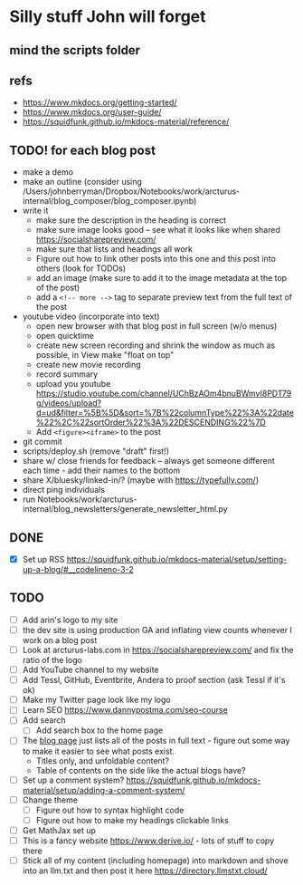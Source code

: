 # Silly stuff John will forget

## mind the scripts folder

## refs
- https://www.mkdocs.org/getting-started/
- https://www.mkdocs.org/user-guide/ 
- https://squidfunk.github.io/mkdocs-material/reference/

## TODO! for each blog post
- make a demo
- make an outline (consider using /Users/johnberryman/Dropbox/Notebooks/work/arcturus-internal/blog_composer/blog_composer.ipynb)
- write it
  - make sure the description in the heading is correct
  - make sure image looks good – see what it looks like when shared https://socialsharepreview.com/
  - make sure that lists and headings all work
  - Figure out how to link other posts into this one and this post into others (look for TODOs)
  - add an image (make sure to add it to the image metadata at the top of the post)
  - add a `<!-- more -->` tag to separate preview text from the full text of the post
- youtube video (incorporate into text)
  - open new browser with that blog post in full screen (w/o menus)
  - open quicktime
  - create new screen recording and shrink the window as much as possible, in View make "float on top"
  - create new movie recording
  - record summary
  - upload you youtube https://studio.youtube.com/channel/UChBzAOm4bnuBWmvI8PDT79g/videos/upload?d=ud&filter=%5B%5D&sort=%7B%22columnType%22%3A%22date%22%2C%22sortOrder%22%3A%22DESCENDING%22%7D
  - Add `<figure><iframe>` to the post
- git commit
- scripts/deploy.sh  (remove "draft" first!)
- share w/ close friends for feedback – always get someone different each time - add their names to the bottom
- share X/bluesky/linked-in/? (maybe with https://typefully.com/)
- direct ping individuals
- run Notebooks/work/arcturus-internal/blog_newsletters/generate_newsletter_html.py

## DONE
- [x] Set up RSS https://squidfunk.github.io/mkdocs-material/setup/setting-up-a-blog/#__codelineno-3-2

## TODO
- [ ] Add arin's logo to my site
- [ ] the dev site is using production GA and inflating view counts whenever I work on a blog post
- [ ] Look at arcturus-labs.com in https://socialsharepreview.com/ and fix the ratio of the logo
- [ ] Add YouTube channel to my website
- [ ] Add Tessl, GitHub, Eventbrite, Andera to proof section (ask Tessl if it's ok)
- [ ] Make my Twitter page look like my logo
- [ ] Learn SEO https://www.dannypostma.com/seo-course
- [ ] Add search
  - [ ] Add search box to the home page
- [ ] The [blog page](http://127.0.0.1:8000/blog/) just lists all of the posts in full text - figure out some way to make it easier to see what posts exist.
  - Titles only, and unfoldable content?
  - Table of contents on the side like the actual blogs have?
- [ ] Set up a comment system? https://squidfunk.github.io/mkdocs-material/setup/adding-a-comment-system/
- [ ] Change theme
  - [ ] Figure out how to syntax highlight code
  - [ ] Figure out how to make my headings clickable links
- [ ] Get MathJax set up
- [ ] This is a fancy website https://www.derive.io/ - lots of stuff to copy there
- [ ] Stick all of my content (including homepage) into markdown and shove into an llm.txt and then post it here https://directory.llmstxt.cloud/